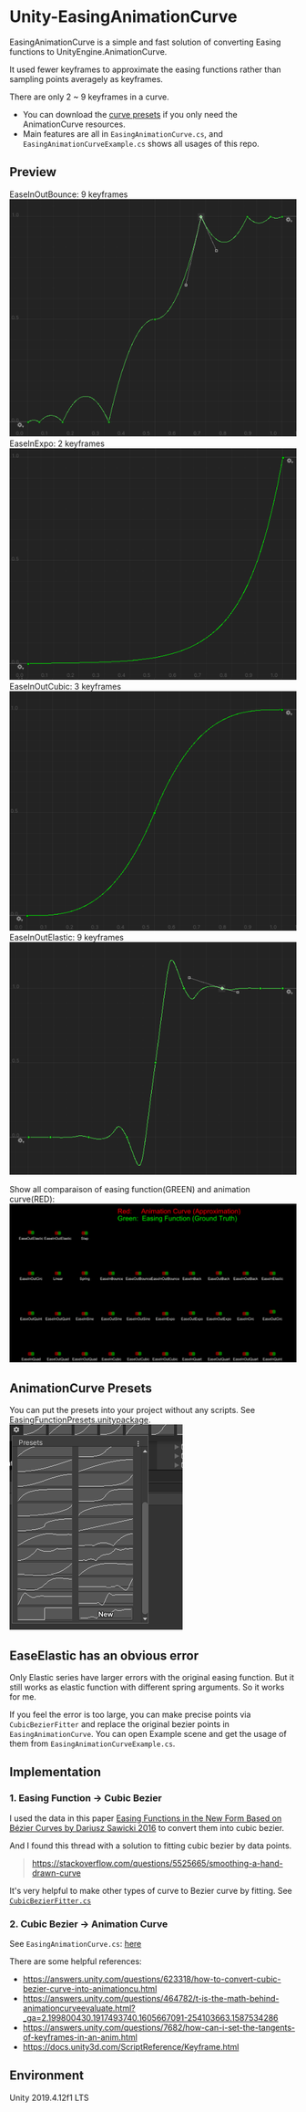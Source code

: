 # Unity-EasingAnimationCurve
EasingAnimationCurve is a simple and fast solution of converting Easing functions to UnityEngine.AnimationCurve.

It used fewer keyframes to approximate the easing functions rather than sampling points averagely as keyframes. 

There are only 2 ~ 9 keyframes in a curve.

* You can download the [curve presets](##AnimationCurve-Presets) if you only need the AnimationCurve resources.
* Main features are all in `EasingAnimationCurve.cs`, and `EasingAnimationCurveExample.cs` shows all usages of this repo.

## Preview
EaseInOutBounce: 9 keyframes
![](Images/EaseInOutBounce.png)
EaseInExpo: 2 keyframes
![](Images/EaseInExpo.png)
EaseInOutCubic: 3 keyframes
![](Images/EaseInOutCubic.png)
EaseInOutElastic: 9 keyframes
![](Images/EaseInOutElastic.png)


Show all comparaison of easing function(GREEN) and animation curve(RED):
![](Images/EasingAnimationCurve_overview.gif)

## AnimationCurve Presets
You can put the presets into your project without any scripts. See [EasingFunctionPresets.unitypackage]().
![](Images/Presets.png)

## EaseElastic has an obvious error
Only Elastic series have larger errors with the original easing function. But it still works as elastic function with different spring arguments. So it works for me.

If you feel the error is too large, you can make precise points via `CubicBezierFitter` and replace the original bezier points in `EasingAnimationCurve`. You can open Example scene and get the usage of them from `EasingAnimationCurveExample.cs`.

## Implementation

### 1. Easing Function -> Cubic Bezier
I used the data in this paper [Easing Functions in the New Form Based on Bézier Curves by Dariusz Sawicki 2016](https://www.researchgate.net/publication/308007569_Easing_Functions_in_the_New_Form_Based_on_Bezier_Curves) to convert them into cubic bezier.

And I found this thread with a solution to fitting cubic bezier by data points. 
> https://stackoverflow.com/questions/5525665/smoothing-a-hand-drawn-curve

It's very helpful to make other types of curve to Bezier curve by fitting.
See [`CubicBezierFitter.cs`](https://github.com/qwe321qwe321qwe321/Unity-EasingAnimationCurve/blob/main/Assets/Runtime/CubicBezierFitter.cs)

### 2. Cubic Bezier -> Animation Curve
See `EasingAnimationCurve.cs`: [here](https://github.com/qwe321qwe321qwe321/Unity-EasingAnimationCurve/blob/main/Assets/Runtime/EasingAnimationCurve.cs#L480)

There are some helpful references:
* https://answers.unity.com/questions/623318/how-to-convert-cubic-bezier-curve-into-animationcu.html
* https://answers.unity.com/questions/464782/t-is-the-math-behind-animationcurveevaluate.html?_ga=2.199800430.1917493740.1605667091-254103663.1587534286
* https://answers.unity.com/questions/7682/how-can-i-set-the-tangents-of-keyframes-in-an-anim.html
* https://docs.unity3d.com/ScriptReference/Keyframe.html

## Environment
Unity 2019.4.12f1 LTS